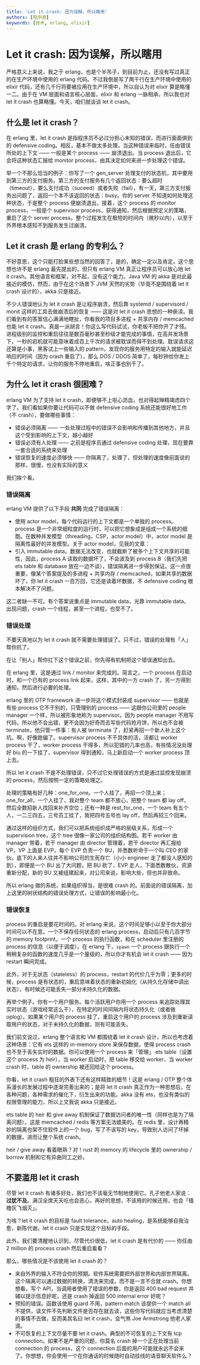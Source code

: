 ```yaml
---
title: 'Let it crash: 因为误解，所以瞎用'
authors: [程序君]
keywords: [技术, erlang, elixir]
---
```


# Let it crash: 因为误解，所以瞎用

严格意义上来说，我之于 erlang，也是个半吊子，到目前为止，还没有写过真正的在生产环境中使用的 erlang 代码。不过我倒是写了两千行在生产环境中使用的 elixir 代码，还有几千行将要被应用在生产环境中，所以自认为对 elixir 算是略懂一二。由于在 VM 层面和语言核心层面，elixir 和 erlang 一脉相承，所以我也对 let it crash 也算略懂。今天，咱们就谈谈 let it crash。

## 什么是 let it crash？

在 erlang 里，let it crash 是指程序员不必过分担心未知的错误，而进行面面俱到的 defensive coding。相反，基本不做太多处理，当这种错误来临时，任由错误所处的上下文 —— 一般是某个 process —— 崩溃退出。当 process 退出后，它会将这种状态汇报给 monitor process，由其决定如何来进一步处理这个错误。

举一个不那么恰当的例子：你写了一个 gen_server 处理支付的状态机，其中要用到第三方的支付服务。第三方的支付服务有几个返回状态：要么超时（timeout），要么支付成功（suceed）或者失败（fail），有一天，第三方支付服务出问题了，返回一个本不该返回的状态：busy。你的 server 不知道如何处理这种状态，于是整个 process 便崩溃退出，接着，这个 process 的 monitor process，一般是个 supervisor process，获得通知，然后根据预定义的策略，重启了这个 server process。整个过程发生在极短的时间内（微秒以内），以至于外界根本感知不到服务发生过崩溃。

## Let it crash 是 erlang 的专利么？

不好意思，这个只能打脸某些想当然的回答了，是的，确定一定以及肯定。这个思想也许不是 erlang 最先提出的，但只有 erlang VM 真正让程序员可以放心地 let it crash。其他语言和框架，对不起，没有这个能力。Java VM 的 akka 是对此最接近的模仿，然而，由于在这个场景下 JVM 天然的劣势（毕竟不是围绕着 let it crash 设计的），akka 只是接近。

不少人错误地认为 let it crash 是让程序崩溃，然后靠 systemd / supervisord / monit 这样的工具去做崩溃后的恢复 —— 这是对 let it crash 思想的一种亵渎。我们看到有的答案信心满满地瞎扯，你看我的项目多进程 + 共享内存 / memcached 也能 let it crash。真是一派胡言！你这么写代码试试，你老板不把你开了才怪。进程级别的监控和重启往往是数百毫秒甚至秒级才能完成的事情，在高并发场景下，一秒的宕机就可能意味着成百上千次的请求被耽误而得不到处理。耽误请求这还算是小事，黑客试上一些输入的 pattern，发现你的服务用特定的输入就能延迟响应的时间（因为 crash 重启了），那么 DOS / DDOS 简单了，每秒钟给你发上千个特定的请求，让你的服务不停地重启，啥正事也别干了。

## 为什么 let it crash 很困难？

erlang VM 为了支持 let it crash，即便够不上呕心沥血，也对得起殚精竭虑四个字了。我们看如果你要让代码可以不做 defensive coding 系统还能很好地工作（不 crash），要做哪些事情：

* 错误必须隔离 —— 一处处理过程中的错误不会影响和传播到其他地方，并且这个受到影响的上下文，越小越好
* 错误必须有人处理 —— 之前是程序员通过 defensive coding 处理，现在要靠一套合适的系统来处理
* 错误恢复的速度必须够快 —— 你隔离了，处理了，但处理的速度像前面说的那样，很慢，也没有实际的意义

我们挨个看。

### 错误隔离

erlang VM 提供了以下手段 **共同** 完成了错误隔离：

* 使用 actor model，每个代码运行的上下文都是一个单独的 process。process 是一个非常细粒度的运行时，可以把它想象成是组成一个系统的细胞。在数种并发模型（threading，CSP，actor model）中，actor model 是隔离性最好的并发模型。关于 actor model，见我的文章：
* 引入 immutable data。数据无法改变，也就截断了被多个上下文共享的可能性，因此，process A 读取的数据坏了，不会波及到 process B（我们先把 ets table 和 database 放在一边不谈），错误隔离进一步得到保证。这一点很重要，像某个答案提及的多进程 + 共享内存 / memcached，如果共享的数据坏了，你 let it crash 一百万回，它还是读着坏数据，不 defensive coding 根本解决不了问题。

这二者缺一不可。有个答案说重点是 immutable data，光靠 immutable data，出现问题，crash 一个线程，甚至一个进程，也受不了。

### 错误处理

不要天真地以为 let it crash 就不需要处理错误了。只不过，错误的处理有「人」帮你抗了。

在让「别人」帮你扛下这个错误之前，你先得有机制把这个错误通知出去。

在 erlang 里，这是通过 link / monitor 来完成的。简言之，一个 process 在启动时，和一个已有的 process link 起来，这样，其中的一方 crash 了，另一方得到通知，然后进行必要的处理。

erlang 里的 OTP framework 进一步将这个模式封装成 supervisor —— 也就是有些 process 它不干别的，只管理别的 process —— 这跟你公司里的 people manager 一个样，所以被形象地称为 supervisor。因为 people manager 不用写代码，所以他不会出错，更不会因为好奇而去写些代码抢月饼，所以也不会被 terminate，他只管一件事：有人被 terminate 了，赶紧再招一个新人补上这个坑。啊，好像跑偏了。supervisor process 不干具体的活，活都让 worker process 干了，worker process 干得多，所以犯错的几率也高，有些情况没处理好 biu 的一下挂了，supervisor 得到通知，马上新启动一个 worker process 顶上去。

所以 let it crash 不是不处理错误，只不过它处理错误的方式是通过监控发现崩溃的 process，然后按照一定的策略处理之。

处理的策略有好几种：one_for_one。一个人挂了，再招一个顶上来；one_for_all，一个人挂了，我对整个 team 都不放心，把整个 team 都 lay off，然后全数招新人找回来补齐空位；还有一种是 rest_for_one，一个 team 有五个人，一二三四五，三号员工挂了，我把四号五号也 lay off，然后再招三个回来。

通过这样的组织方式，我们可以把系统组织成严格的层级关系，形成一个 supervision tree，这个 tree 很像一家公司的组织结构图。若干 worker 由 manager 带着，若干 manager 由 director 管理着，若干 director 再汇报给 VP，VP 上面是 EVP，每个 EVP 负责一个 BU，并悉数听命于一个叫 CEO 的家伙。底下的人来人往并不影响公司的生死存亡（小小 engineer 走了都没人感知的到），即便是一个 BU 出了大问题，把 BU 砍了，EVP 走人，下面悉数散伙，资源重新分配，新的 BU 又被组建起来，对公司来说，影响大些，但也并非致命。

所以 erlang 做的系统，如果组织得当，是很难 crash 的。前面说的错误隔离，加上这里的树状结构的错误处理方式，让错误的影响最小化。

### 错误恢复

process 的重启是要花时间的。对 erlang 来说，这个时间足够小以至于你大部分时间可以不在意。一个不保存任何状态的 erlang process，启动后只有几百字节的 memory footprint，一个 process 的执行函数，和在 scheduler 里注册的 process 的信息（以便于调度）。在 erlang 下，``spawn`` 一个 process 跟执行一个稍稍复杂的函数的速度几乎是一个量级的，所以你才有机会 let it crash —— 因为 restart 瞬间完成。

此外，对于无状态（stateless）的 process，restart 的代价几乎为零；更多的时候，process 是有状态的，重启意味着状态的重新初始化（从持久化存储中调出状态），有时候还可能丢失一部分未持久化的数据。

再举个例子。你有一个用户服务。每个活跃用户你用一个 process 来追踪处理其实时状态（游戏经常这么干），在特定的时间间隔内将状态持久化（或者做 oplog）。如果某个用户的 process 挂了，重启这个用户的 process 涉及到重新读取用户的状态，对于未持久化的数据，则有可能丢失。

我们前文说过，erlang 整个语言和 VM 都围绕着 let it crash 设计，所以也考虑着这种场景：它有 ets 这样的 in-memory store 来保存数据，使得 process crash 也不至于丢失实时的数据。你可以使用一个 process 来「管理」 ets table（设置这个 process 为 heir），当 worker 启动时，把 table 移交给 worker，当 worker crash 时，table 的 ownership 被还回给这个 process。

你看，let it crash 粗狂的外表下还有这样精致的细节！这是 erlang / OTP 整个体系漫长的发展过程中逐渐完善出来的；是将 let it crash 真正作为一种思想后，在各种问题，各种需求的催化下，衍生出来的功能。akka 没有 ets，也没有类似的权限管理的能力，所以上文我说 akka 只是接近。

ets table 的 heir 和 give away 机制保证了数据访问者的唯一性（同样也是为了隔离问题）。这是 memcached / redis 等方案无法媲美的。在 redis 里，设计再精妙的隔离也架不住软件上的一个 bug，写了不该写的 key，导致别人访问了坏掉的数据，进而让整个系统 crash。

heir / give away 看着眼熟？对！rust 的 memory 的 lifecycle 里的 ownership / borrow 机制和它有异曲同工之妙。

## 不要滥用 let it crash

尽管 let it crash 有诸多好处，我们也不该毫无节制地使用它。孔子他老人家说：**过犹不及**。满汉全席天天吃也会恶心，再好的思想，不该用的时候还用，也会「樯橹灰飞烟灭」。

为啥？let it crash 的目标是 fault tolerance，auto healing，是系统能够自我治愈，新陈代谢。let it crash 只是实现这个目标的手段。

此外，我们要清醒地认识到，尽管代价很低，let it crash 是有代价的 —— 你任由 2 million 的 process crash 然后重启看看？

那么，哪些情况是不该使用 let it crash 的？

* 来自外界的输入不符合你的预期。软件系统需要把外部世界和内部世界隔离。这个隔离可以通过数据的转换，清洗来完成，而不是一言不合就 crash。你想想看，写个 API，当调用者使用了错误的参数，你是返回 400 bad request 并辅以提示信息好呢，还是 crash 掉返回 500 internal error 好呢？
* 预知的错误。函数该使用 guard 不用，pattern match 该提供一个 match all 不提供，读文件不先判断文件是否存在就去读，这些你写代码就应当考虑清楚的事情不去做，反而美其名曰 let it crash，会气煞 Joe Armstrong 他老人家滴。
* 不可恢复的上下文尽量不要 let it crash。典型的不可恢复的上下文有 tcp connection。如果不是严重的问题，你莫名 crash 掉一个正在处理当前 connection 的 process，这个 connection 后面的用户可能就永远不会来了。你想想，你会使用一个在你通话的时候随时自动挂线的语音聊天软件么？
